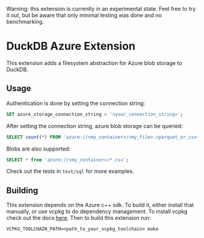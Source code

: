 Warning: this extension is currently in an experimental state. Feel free to try it out, but be aware
that only minimal testing was done and no benchmarking.

# DuckDB Azure Extension
This extension adds a filesystem abstraction for Azure blob storage to DuckDB.

## Usage
Authentication is done by setting the connection string:

```SQL
SET azure_storage_connection_string = '<your_connection_string>';
```

After setting the connection string, azure blob storage can be queried:
```SQL
SELECT count(*) FROM 'azure://<my_container>/<my_file>.<parquet_or_csv>';
```

Blobs are also supported:
```SQL
SELECT * from 'azure://<my_container>/*.csv';
```

Check out the tests in `test/sql` for more examples.

## Building
This extension depends on the Azure c++ sdk. To build it, either install that manually, or use vcpkg
to do dependency management. To install vcpkg check out the docs [here](https://vcpkg.io/en/getting-started.html).
Then to build this extension run:

```shell
VCPKG_TOOLCHAIN_PATH=<path_to_your_vcpkg_toolchain> make
```